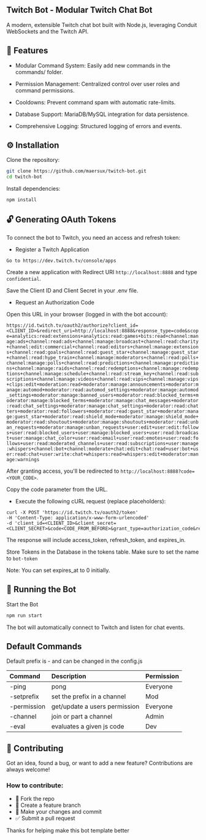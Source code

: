 ## Twitch Bot - Modular Twitch Chat Bot

 

A modern, extensible Twitch chat bot built with Node.js, leveraging Conduit WebSockets and the Twitch API.

## 🌟 Features

- Modular Command System: Easily add new commands in the commands/ folder.

- Permission Management: Centralized control over user roles and command permissions.

- Cooldowns: Prevent command spam with automatic rate-limits.

- Database Support: MariaDB/MySQL integration for data persistence.

- Comprehensive Logging: Structured logging of errors and events.


## ⚙️ Installation

Clone the repository:

```bash
git clone https://github.com/maersux/twitch-bot.git
cd twitch-bot
```

Install dependencies:

```bash
npm install
```

    
## 🔓 Generating OAuth Tokens

To connect the bot to Twitch, you need an access and refresh token:

 - Register a Twitch Application

```Go to https://dev.twitch.tv/console/apps```

Create a new application with Redirect URI ```http://localhost:8888``` and type ```confidential```.

Save the Client ID and Client Secret in your .env file.

- Request an Authorization Code

Open this URL in your browser (logged in with the bot account):

```https://id.twitch.tv/oauth2/authorize?client_id=<CLIENT_ID>&redirect_uri=http://localhost:8888&response_type=code&scope=analytics:read:extensions+analytics:read:games+bits:read+channel:manage:ads+channel:read:ads+channel:manage:broadcast+channel:read:charity+channel:edit:commercial+channel:read:editors+channel:manage:extensions+channel:read:goals+channel:read:guest_star+channel:manage:guest_star+channel:read:hype_train+channel:manage:moderators+channel:read:polls+channel:manage:polls+channel:read:predictions+channel:manage:predictions+channel:manage:raids+channel:read:redemptions+channel:manage:redemptions+channel:manage:schedule+channel:read:stream_key+channel:read:subscriptions+channel:manage:videos+channel:read:vips+channel:manage:vips+clips:edit+moderation:read+moderator:manage:announcements+moderator:manage:automod+moderator:read:automod_settings+moderator:manage:automod_settings+moderator:manage:banned_users+moderator:read:blocked_terms+moderator:manage:blocked_terms+moderator:manage:chat_messages+moderator:read:chat_settings+moderator:manage:chat_settings+moderator:read:chatters+moderator:read:followers+moderator:read:guest_star+moderator:manage:guest_star+moderator:read:shield_mode+moderator:manage:shield_mode+moderator:read:shoutouts+moderator:manage:shoutouts+moderator:read:unban_requests+moderator:manage:unban_requests+user:edit+user:edit:follows+user:read:blocked_users+user:manage:blocked_users+user:read:broadcast+user:manage:chat_color+user:read:email+user:read:emotes+user:read:follows+user:read:moderated_channels+user:read:subscriptions+user:manage:whispers+channel:bot+channel:moderate+chat:edit+chat:read+user:bot+user:read:chat+user:write:chat+whispers:read+whispers:edit+moderator:manage:warnings```

After granting access, you'll be redirected to ```http://localhost:8888?code=<YOUR_CODE>```.

Copy the code parameter from the URL.

- Execute the following cURL request (replace placeholders):

```
curl -X POST 'https://id.twitch.tv/oauth2/token'
-H 'Content-Type: application/x-www-form-urlencoded'
-d 'client_id=<CLIENT_ID>&client_secret=<CLIENT_SECRET>&code<CODE_FROM_BEFORE>&grant_type=authorization_code&redirect_uri=http://localhost:8888'
```

The response will include access_token, refresh_token, and expires_in.

Store Tokens in the Database in the tokens table. Make sure to set the name to
  ``` bot-token ``` 

Note: You can set expires_at to 0 initially.

## 🚀 Running the Bot

Start the Bot

```bash
npm run start
```

The bot will automatically connect to Twitch and listen for chat events.


## Default Commands


Default prefix is - and can be changed in the config.js

| Command | Description     | Permission                |
| :-------- | :------- | :------------------------- |
| -ping | pong | Everyone |
| -setprefix | set the prefix in a channel | Mod |
| -permission | get/update a users permission | Everyone |
| -channel | join or part a channel | Admin |
| -eval | evaluates a given js code | Dev |


## 🤝 Contributing

Got an idea, found a bug, or want to add a new feature? Contributions are always welcome!

### How to contribute:

- 🔧 Fork the repo
- 🌿 Create a feature branch
- 📝 Make your changes and commit
- ✅ Submit a pull request


Thanks for helping make this bot template better

